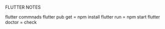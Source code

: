 FLUTTER NOTES

flutter commnads
flutter pub get = npm install
flutter run = npm start
flutter doctor = check